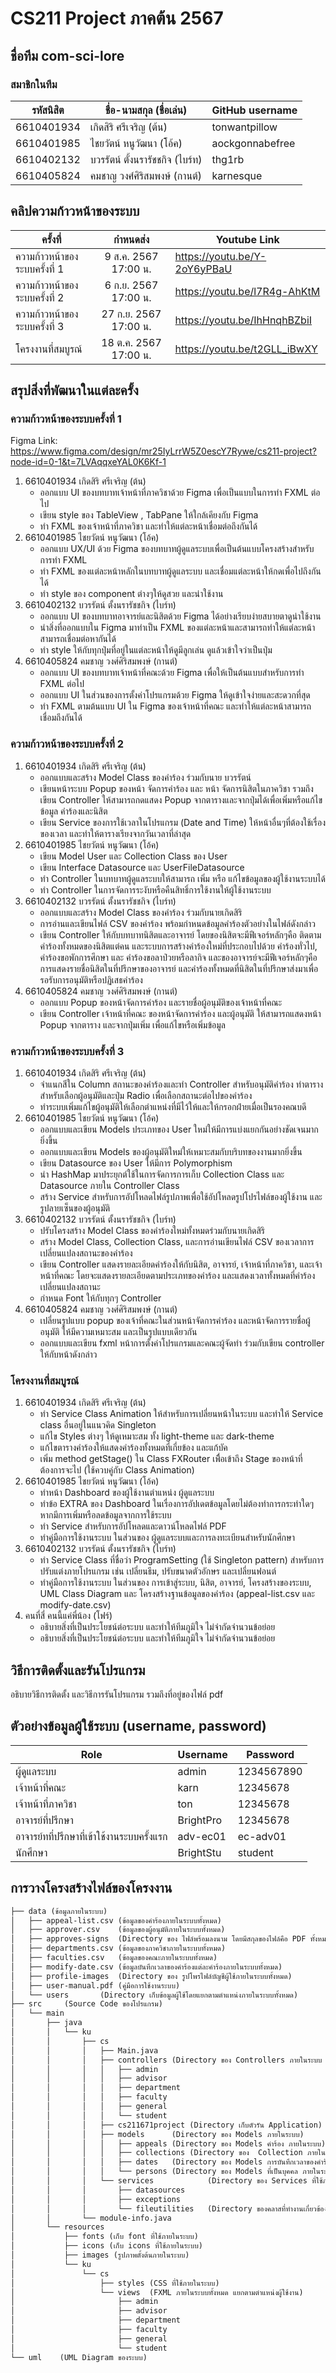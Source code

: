 # CS211 Project ภาคต้น 2567

## ชื่อทีม com-sci-lore

### สมาชิกในทีม
| รหัสนิสิต  | ชื่อ-นามสกุล (ชื่อเล่น)         | GitHub username |
|------------|---------------------------------|----------------|
| 6610401934 | เกิดสิริ ศรีเจริญ (ต้น)         | tonwantpillow  |
| 6610401985 | ไชยวัตน์ หนูวัฒนา (โอ้ค)        | aockgonnabefree |
| 6610402132 | บวรรัตน์ ตั้งนรารัชชกิจ (ไบร์ท) | thg1rb         |
| 6610405824 | คมชาญ วงศ์ศิริสมพงษ์ (กานต์)    | karnesque      |

## คลิปความก้าวหน้าของระบบ
| ครั้งที่                      |       กำหนดส่ง        | Youtube Link |
|-------------------------------|:---------------------:|--------------|
| ความก้าวหน้าของระบบครั้งที่ 1 | 9 ส.ค. 2567 17:00 น.  | https://youtu.be/Y-2oY6yPBaU |
| ความก้าวหน้าของระบบครั้งที่ 2 | 6 ก.ย. 2567 17:00 น.  | https://youtu.be/l7R4g-AhKtM |
| ความก้าวหน้าของระบบครั้งที่ 3 | 27 ก.ย. 2567 17:00 น. | https://youtu.be/IhHnqhBZbiI |
| โครงงานที่สมบูรณ์             | 18 ต.ค. 2567 17:00 น. | https://youtu.be/t2GLL_iBwXY |

## สรุปสิ่งที่พัฒนาในแต่ละครั้ง
### ความก้าวหน้าของระบบครั้งที่ 1  
Figma Link: https://www.figma.com/design/mr25IyLrrW5Z0escY7Rywe/cs211-project?node-id=0-1&t=7LVAqqxeYAL0K6Kf-1
1. 6610401934 เกิดสิริ ศรีเจริญ (ต้น)
    * ออกแบบ UI ของบทบาทเจ้าหน้าที่ภาควิชาด้วย Figma เพื่อเป็นแบบในการทำ FXML ต่อไป
    * เขียน style ของ TableView , TabPane ให้ใกล้เคียงกับ Figma
    * ทำ FXML ของเจ้าหน้าที่ภาควิชา และทำให้แต่ละหน้าเชื่อมต่อถึงกันได้
2. 6610401985 ไชยวัตน์ หนูวัฒนา (โอ้ค)
   * ออกแบบ UX/UI ด้วย Figma ของบทบาทผู้ดูแลระบบเพื่อเป็นต้นแบบโครงสร้างสำหรับการทำ FXML
   * ทำ FXML ของแต่ละหน้าหลักในบทบาทผู้ดูแลระบบ และเชื่อมแต่ละหน้าให้กดเพื่อไปถึงกันได้  
   * ทำ style ของ component ต่างๆให้ดูสวย และน่าใช้งาน
3. 6610402132 บวรรัตน์ ตั้งนรารัชชกิจ (ไบร์ท)
   * ออกแบบ UI ของบทบาทอาจารย์และนิสิตด้วย Figma ได้อย่างเรียบง่ายสบายตาดูน่าใช้งาน
   * นำสิ่งที่ออกแบบใน Figma มาทำเป็น FXML ของแต่ละหน้าและสามารถทำให้แต่ละหน้าสามารถเชื่อมต่อหากันได้
   * ทำ style ให้กับทุกปุ่มที่อยู่ในแต่ละหน้าให้ดูมีลูกเล่น ดูแล้วเข้าใจว่าเป็นปุ่ม
4. 6610405824 คมชาญ วงศ์ศิริสมพงษ์ (กานต์)
   * ออกแบบ UI ของบทบาทเจ้าหน้าที่คณะด้วย Figma เพื่อให้เป็นต้นแบบสำหรับการทำ FXML ต่อไป
   * ออกแบบ UI ในส่วนของการตั้งค่าโปรแกรมด้วย Figma ให้ดูเข้าใจง่ายและสะดวกที่สุด
   * ทำ FXML ตามต้นแบบ UI ใน Figma ของเจ้าหน้าที่คณะ และทำให้แต่ละหน้าสามารถเชื่อมถึงกันได้

### ความก้าวหน้าของระบบครั้งที่ 2
1. 6610401934 เกิดสิริ ศรีเจริญ (ต้น)
    * ออกแบบและสร้าง Model Class ของคำร้อง ร่วมกับนาย บวรรัตน์
    * เขียนหน้าระบบ Popup ของหน้า จัดการคำร้อง และ หน้า จัดการนิสิตในภาควิชา รวมถึงเขียน Controller ให้สามารถกดแสดง Popup จากตารางและจากปุ่มได้เพื่อเพิ่มหรือแก้ไขข้อมูล คำร้องและนิสิต
    * เขียน Service ของการใช้เวลาในโปรแกรม (Date and Time) ให้หน้าอื่นๆที่ต้องใช้เรื่องของเวลา และทำให้ตารางเรียงจากวันเวลาที่ล่าสุด 
2. 6610401985 ไชยวัตน์ หนูวัฒนา (โอ้ค)
    * เขียน Model User และ Collection Class ของ User
    * เขียน Interface Datasource และ UserFileDatasource
    * ทำ Controller ในบทบาทผู้ดูแลระบบให้สามารถ เพิ่ม หรือ แก้ไขข้อมูลของผู้ใช้งานระบบได้
    * ทำ Controller ในการจัดการระงับหรือคืนสิทธิ์การใช้งานให้ผู้ใช้งานระบบ
3. 6610402132 บวรรัตน์ ตั้งนรารัชชกิจ (ไบร์ท)
    * ออกแบบและสร้าง Model Class ของคำร้อง ร่วมกับนายเกิดสิริ
    * การอ่านและเขียนไฟล์ CSV ของคำร้อง พร้อมกำหนดข้อมูลคำร้องตัวอย่างในไฟล์ดังกล่าว
    * เขียน Controller ให้กับบทบาทนิสิตและอาจารย์ โดยของนิสิตจะมีฟีเจอร์หลักๆคือ ติดตามคำร้องทั้งหมดของนิสิตแต่คน และระบบการสร้างคำร้องใหม่ที่ประกอบไปด้วย คำร้องทั่วไป, คำร้องขอพักการศึกษา และ คำร้องขอลาป่วยหรือลากิจ และของอาจารย์จะมีฟีเจอร์หลักๆคือ การแสดงรายชื่อนิสิตในที่ปรึกษาของอาจารย์ และคำร้องทั้งหมดที่นิสิตในที่ปรึกษาส่งมาเพื่อรอรับการอนุมัติหรือปฏิเสธคำร้อง
4. 6610405824 คมชาญ วงศ์ศิริสมพงษ์ (กานต์)
    * ออกแบบ Popup ของหน้าจัดการคำร้อง และรายชื่อผู้อนุมัติของเจ้าหน้าที่คณะ
    * เขียน Controller เจ้าหน้าที่คณะ ของหน้าจัดการคำร้อง และผู้อนุมัติ ให้สามารถแสดงหน้า Popup จากตาราง และจากปุ่มเพิ่ม เพื่อแก้ไขหรือเพิ่มข้อมูล

### ความก้าวหน้าของระบบครั้งที่ 3
1. 6610401934 เกิดสิริ ศรีเจริญ (ต้น)
    * จำแนกสีใน Column สถานะของคำร้องและทำ Controller สำหรับอนุมัติคำร้อง ทำตารางสำหรับเลือกผู้อนุมัติและปุ่ม Radio เพื่อเลือกสถานะต่อไปของคำร้อง
    * ทำระบบเพิ่มแก้ไขผู้อนุมัติให้เลือกตำแหน่งที่มีไว้ให้และให้กรอกฝ่ายเมื่อเป็นรองคณบดี
2. 6610401985 ไชยวัตน์ หนูวัฒนา (โอ้ค)
    * ออกแบบและเขียน Models ประเภทของ User ใหม่ให้มีการแบ่งแยกกันอย่างชัดเจนมากยิ่งขึ้น
    * ออกแบบและเขียน Models ของผู้อนุมัติใหม่ให้เหมาะสมกับบริบทของงานมากยิ่งขึ้น
    * เขียน Datasource ของ User ให้มีการ Polymorphism
    * นำ HashMap มาประยุกต์ใช้ในการจัดการการเก็บ Collection Class และ Datasource ภายใน Controller Class
    * สร้าง Service สำหรับการอัปโหลดไฟล์รูปภาพเพื่อใช้อัปโหลดรูปโปรไฟล์ของผู้ใช้งาน และรูปลายเซ็นของผู้อนุมัติ
3. 6610402132 บวรรัตน์ ตั้งนรารัชชกิจ (ไบร์ท)
    * ปรับโครงสร้าง Model Class ของคำร้องใหม่ทั้งหมดร่วมกับนายเกิดสิริ
    * สร้าง Model Class, Collection Class, และการอ่านเขียนไฟล์ CSV ของเวลาการเปลี่ยนแปลงสถานะของคำร้อง
    * เขียน Controller แสดงรายละเอียดคำร้องให้กับนิสิต, อาจารย์, เจ้าหน้าที่ภาควิชา, และเจ้าหน้าที่คณะ โดยจะแสดงรายละเอียดตามประเภทของคำร้อง และแสดงเวลาทั้งหมดที่คำร้องเปลี่ยนแปลงสถานะ
    * กำหนด Font ให้กับทุกๆ Controller
4. 6610405824 คมชาญ วงศ์ศิริสมพงษ์ (กานต์)
    * เปลี่ยนรูปแบบ popup ของเจ้าที่คณะในส่วนหน้าจัดการคำร้อง และหน้าจัดการรายชื่อผู้อนุมัติ ให้มีความเหมาะสม และเป็นรูปแบบเดียวกัน
    * ออกแบบและเขียน fxml หน้าการตั้งค่าโปรแกรมและคณะผู้จัดทำ ร่วมกับเขียน controller ให้กับหน้าดังกล่าว

### โครงงานที่สมบูรณ์
1. 6610401934 เกิดสิริ ศรีเจริญ (ต้น) 
   * ทำ Service Class Animation ให้สำหรับการเปลี่ยนหน้าในระบบ และทำให้ Service class อื่นอยู่ในแนวคิด Singleton
   * แก้ไข Styles ต่างๆ ให้ดูเหมาะสม ทั้ง light-theme และ dark-theme
   * แก้ไขตารางคำร้องให้แสดงคำร้องทั้งหมดที่เกี่ยข้อง และแก้บัค
   * เพิ่ม method getStage() ใน Class FXRouter เพิื่อเข้าถึง Stage ของหน้าที่ต้องการจะไป (ใช้ควบคู่กับ Class Animation)
2. 6610401985 ไชยวัตน์ หนูวัฒนา (โอ้ค)
    * ทำหน้า Dashboard ของผู้ใช้งานตำแหน่ง ผู้ดูแลระบบ
    * ทำข้อ EXTRA ของ Dashboard ในเรื่องการอัปเดตข้อมูลโดยไม่ต้องทำการกระทำใดๆหากมีการเพิ่มหรือลดข้อมูลจากการใช้ระบบ
    * ทำ Service สำหรับการอัปโหลดและดาวน์โหลดไฟล์ PDF 
    * ทำคู่มือการใช้งานระบบ ในส่วนของ ผู้ดูแลระบบและการลงทะเบียนสำหรับนักศึกษา
3. 6610402132 บวรรัตน์ ตั้งนรารัชชกิจ (ไบร์ท)
    * ทำ Service Class ที่ชื่อว่า ProgramSetting (ใช้ Singleton pattern) สำหรับการปรับแต่งภายโปรแกรม เช่น เปลี่ยนธีม, ปรับขนาดตัวอักษร และเปลี่ยนฟอนต์
    * ทำคู่มือการใช้งานระบบ ในส่วนของ การเข้าสู่ระบบ, นิสิต, อาจารย์, โครงสร้างของระบบ, UML Class Diagram และ โครงสร้างฐานข้อมูลของคำร้อง (appeal-list.csv และ modify-date.csv)
4. คนที่สี่ คนนี้แค่พี่น้อง (โฟร์)
    * อธิบายสิ่งที่เป็นประโยชน์ต่อระบบ และทำให้ทีมภูมิใจ ไม่จำกัดจำนวนข้อย่อย
    * อธิบายสิ่งที่เป็นประโยชน์ต่อระบบ และทำให้ทีมภูมิใจ ไม่จำกัดจำนวนข้อย่อย

## วิธีการติดตั้งและรันโปรแกรม
อธิบายวิธีการติดตั้ง และวิธีการรันโปรแกรม รวมถึงที่อยู่ของไฟล์ pdf

## ตัวอย่างข้อมูลผู้ใช้ระบบ (username, password) 
| Role                                       | Username  | Password   |
|--------------------------------------------|-----------|------------|
| ผู้ดูแลระบบ                                | admin     | 1234567890 |
| เจ้าหน้าที่คณะ                             | karn      | 12345678   |
| เจ้าหน้าที่ภาควิชา                         | ton       | 12345678   |
| อาจารย์ที่ปรึกษา                           | BrightPro | 12345678   |
| อาจารย์ทที่ปรึกษาที่เข้าใช้งานระบบครั้งแรก | adv-ec01  | ec-adv01    |
| นักศึกษา                                   | BrightStu | student    |
## การวางโครงสร้างไฟล์ของโครงงาน
```markdown
├── data (ข้อมูลภายในระบบ)
│   ├── appeal-list.csv (ข้อมูลของคำร้องภายในระบบทั้งหมด)
│   ├── approver.csv 	(ข้อมูลของผู้อนุมัติภายในระบบทั้งหมด)
│   ├── approves-signs	(Directory ของ ไฟล์พร้อมลงนาม โดยมีสกุลของไฟล์คือ PDF ทั้งหมด)
│   ├── departments.csv	(ข้อมูลของภาควิชาภายในระบบทั้งหมด)
│   ├── faculties.csv	(ข้อมูลของคณะภายในระบบทั้งหมด)
│   ├── modify-date.csv	(ข้อมูลบันทึกเวลาของคำร้องแต่ละคำร้องภายในระบบทั้งหมด)
│   ├── profile-images	(Directory ของ รูปโพรไฟล์บัญชีผู้ใช้ภายในระบบทั้งหมด)
│   ├── user-manual.pdf	(คู่มือการใช้งานระบบ)
│   └── users		(Directory เก็บข้อมูลผู้ใช้โดยแยกตามตำแหน่งภายในระบบทั้งหมด)
├── src     (Source Code ของโปรแกรม)
│   └── main
│       ├── java
│       │   └── ku
│       │       ├── cs
│       │       │   ├── Main.java
│       │       │   ├── controllers	(Directory ของ Controllers ภายในระบบ แยกตามฟีเจอร์ของตำแหน่งผู้ใช้งาน)
│       │       │   │   ├── admin
│       │       │   │   ├── advisor
│       │       │   │   ├── department
│       │       │   │   ├── faculty
│       │       │   │   ├── general
│       │       │   │   └── student
│       │       │   ├── cs211671project	(Directory เก็บตัวรัน Application)
│       │       │   ├── models		(Directory ของ Models ภายในระบบ)
│       │       │   │   ├── appeals	(Directory ของ Models คำร้อง ภายในระบบ)
│       │       │   │   ├── collections	(Directory ของ	Collection ภายในระบบ)
│       │       │   │   ├── dates	(Directory ของ Models การบันทึกเวลาของคำร้อง ภายในระบบ)
│       │       │   │   └── persons	(Directory ของ Models ที่เป็นบุคคล ภายในระบบ)
│       │       │   └── services	        (Directory ของ Services ที่ใช้ภายในระบบ)
│       │       │       ├── datasources
│       │       │       ├── exceptions
│       │       │       └── fileutilities	(Directory ของคลาสที่ทำงานเกี่ยวข้องกับไฟล์ เช่น การอัปโหลด,ดาวน์โหลด)
│       │       └── module-info.java
│       └── resources
│           ├── fonts (เก็บ font ที่ใช้ภายในระบบ)
│           ├── icons (เก็บ icons ที่ใช้ภายในระบบ)
│           ├── images (รูปภาพตั้งต้นภายในระบบ)
│           └── ku 
│               └── cs
│                   ├── styles (CSS ที่ใช้ภายในระบบ)
│                   └── views  (FXML ภายในระบบทั้งหมด แยกตามตำแหน่งผู้ใช้งาน)
│                       ├── admin
│                       ├── advisor
│                       ├── department
│                       ├── faculty
│                       ├── general
│                       └── student
└── uml    (UML Diagram ของระบบ)
```